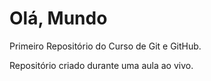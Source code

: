 # Olá, Mundo
 Primeiro Repositório do Curso de Git e GitHub.

Repositório criado durante uma aula ao vivo.
